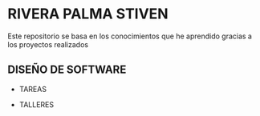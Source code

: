 
# RIVERA PALMA STIVEN

Este repositorio se basa en los conocimientos que he aprendido gracias a los proyectos realizados

## DISEÑO DE SOFTWARE

<ul>
<li><p>TAREAS</p></li>
<li><p>TALLERES</p></li>
</ul>





